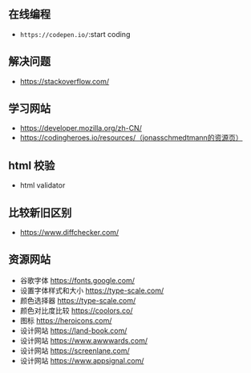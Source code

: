 ## 在线编程

- `https://codepen.io/`:start coding

## 解决问题

- https://stackoverflow.com/

## 学习网站

- https://developer.mozilla.org/zh-CN/
- https://codingheroes.io/resources/（jonasschmedtmann的资源页）

## html 校验

- html validator

## 比较新旧区别

- https://www.diffchecker.com/

## 资源网站

- 谷歌字体 https://fonts.google.com/
- 设置字体样式和大小 https://type-scale.com/
- 颜色选择器 https://type-scale.com/
- 颜色对比度比较 https://coolors.co/
- 图标 https://heroicons.com/
- 设计网站 https://land-book.com/
- 设计网站 https://www.awwwards.com/
- 设计网站 https://screenlane.com/
- 设计网站 https://www.appsignal.com/

